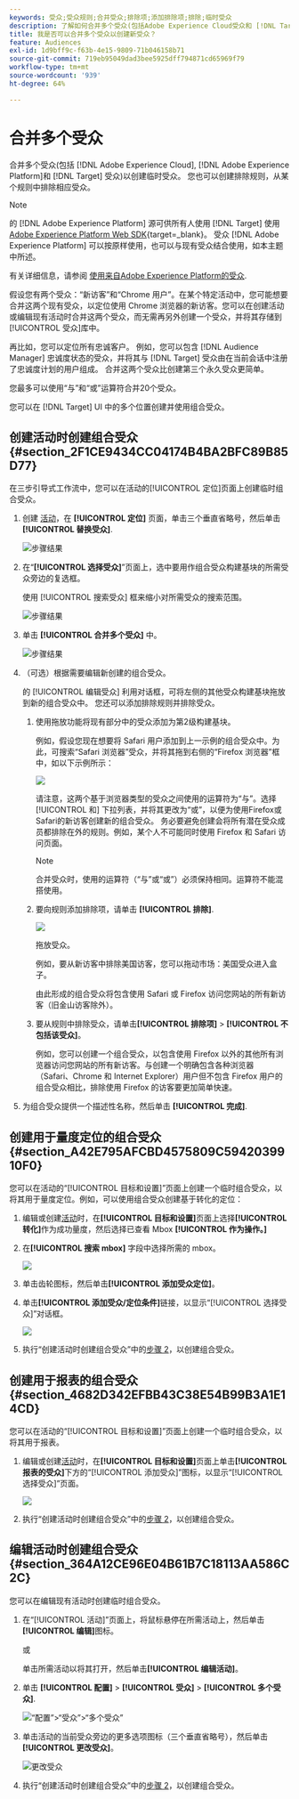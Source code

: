 ```yaml
---
keywords: 受众;受众规则;合并受众;排除项;添加排除项;排除;临时受众
description: 了解如何合并多个受众(包括Adobe Experience Cloud受众和 [!DNL Target] 受众)以创建临时受众。
title: 我是否可以合并多个受众以创建新受众？
feature: Audiences
exl-id: 1d9bff9c-f63b-4e15-9809-71b046158b71
source-git-commit: 719eb95049dad3bee5925dff794871cd65969f79
workflow-type: tm+mt
source-wordcount: '939'
ht-degree: 64%

---
```


# 合并多个受众

合并多个受众(包括 [!DNL Adobe Experience Cloud], [!DNL Adobe Experience Platform]和 [!DNL Target] 受众)以创建临时受众。 您也可以创建排除规则，从某个规则中排除相应受众。

>[!NOTE]
>
>的 [!DNL Adobe Experience Platform] 源可供所有人使用 [!DNL Target] 使用 [Adobe Experience Platform Web SDK](https://developer.adobe.com/target/implement/client-side/aep-web-sdk/){target=_blank}。 受众 [!DNL Adobe Experience Platform] 可以按原样使用，也可以与现有受众结合使用，如本主题中所述。
>
>有关详细信息，请参阅 [使用来自Adobe Experience Platform的受众](/help/main/c-target/c-audiences/audiences.md#aep).

假设您有两个受众：“新访客”和“Chrome 用户”。在某个特定活动中，您可能想要合并这两个现有受众，以定位使用 Chrome 浏览器的新访客。您可以在创建活动或编辑现有活动时合并这两个受众，而无需再另外创建一个受众，并将其存储到[!UICONTROL 受众]库中。

再比如，您可以定位所有忠诚客户。 例如，您可以包含 [!DNL Audience Manager] 忠诚度状态的受众，并将其与 [!DNL Target] 受众由在当前会话中注册了忠诚度计划的用户组成。 合并这两个受众比创建第三个永久受众更简单。

您最多可以使用“与”和“或”运算符合并20个受众。

您可以在 [!DNL Target] UI 中的多个位置创建并使用组合受众。

## 创建活动时创建组合受众 {#section_2F1CE9434CC04174B4BA2BFC89B85D77}

在三步引导式工作流中，您可以在活动的[!UICONTROL 定位]页面上创建临时组合受众。

1. 创建 [活动](/help/main/c-activities/activities.md#concept_D317A95A1AB54674BA7AB65C7985BA03)，在 **[!UICONTROL 定位]** 页面，单击三个垂直省略号，然后单击 **[!UICONTROL 替换受众]**.

   ![步骤结果](assets/edit_audience.png)

1. 在“**[!UICONTROL 选择受众]**”页面上，选中要用作组合受众构建基块的所需受众旁边的复选框。

   使用 [!UICONTROL 搜索受众] 框来缩小对所需受众的搜索范围。

   ![步骤结果](assets/combine_multiple_audiences1.png)

1. 单击 **[!UICONTROL 合并多个受众]** 中。

   ![步骤结果](assets/combine_multiple_audiences2.png)

1. （可选）根据需要编辑新创建的组合受众。

   的 [!UICONTROL 编辑受众] 利用对话框，可将左侧的其他受众构建基块拖放到新的组合受众中。 您还可以添加排除规则并排除受众。

   1. 使用拖放功能将现有部分中的受众添加为第2级构建基块。

      例如，假设您现在想要将 Safari 用户添加到上一示例的组合受众中。为此，可搜索“Safari 浏览器”受众，并将其拖到右侧的“Firefox 浏览器”框中，如以下示例所示：

      ![](assets/combine_multiple_audiences3.png)

      请注意，这两个基于浏览器类型的受众之间使用的运算符为“与”。选择 [!UICONTROL 和] 下拉列表，并将其更改为“或”，以便为使用Firefox或Safari的新访客创建新的组合受众。 务必要避免创建会将所有潜在受众成员都排除在外的规则。例如，某个人不可能同时使用 Firefox 和 Safari 访问页面。

      >[!NOTE]
      >
      >合并受众时，使用的运算符（“与”或“或”）必须保持相同。运算符不能混搭使用。

   1. 要向规则添加排除项，请单击 **[!UICONTROL 排除]**.

      ![](assets/combine_multiple_audiences3a.png)

      拖放受众。

      例如，要从新访客中排除美国访客，您可以拖动市场：美国受众进入盒子。

      由此形成的组合受众将包含使用 Safari 或 Firefox 访问您网站的所有新访客（旧金山访客除外）。

   1. 要从规则中排除受众，请单击&#x200B;**[!UICONTROL 排除项]** > **[!UICONTROL 不包括该受众]**。

      例如，您可以创建一个组合受众，以包含使用 Firefox 以外的其他所有浏览器访问您网站的所有新访客。与创建一个明确包含各种浏览器（Safari、Chrome 和 Internet Explorer）用户但不包含 Firefox 用户的组合受众相比，排除使用 Firefox 的访客要更加简单快速。

1. 为组合受众提供一个描述性名称，然后单击 **[!UICONTROL 完成]**.

## 创建用于量度定位的组合受众 {#section_A42E795AFCBD4575809C5942039910F0}

您可以在活动的“[!UICONTROL 目标和设置]”页面上创建一个临时组合受众，以将其用于量度定位。例如，可以使用组合受众创建基于转化的定位：

1. 编辑或创建[活动](/help/main/c-activities/activities.md#concept_D317A95A1AB54674BA7AB65C7985BA03)时，在&#x200B;**[!UICONTROL 目标和设置]**&#x200B;页面上选择&#x200B;**[!UICONTROL 转化]**&#x200B;作为成功量度，然后选择已查看 Mbox **[!UICONTROL 作为操作。]**
1. 在&#x200B;**[!UICONTROL 搜索 mbox]** 字段中选择所需的 mbox。

   ![](assets/combine_multiple_audiences4.png)

1. 单击齿轮图标，然后单击&#x200B;**[!UICONTROL 添加受众定位]**。
1. 单击&#x200B;**[!UICONTROL 添加受众/定位条件]**&#x200B;链接，以显示“[!UICONTROL 选择受众]”对话框。

   ![](assets/combine_multiple_audiences5.png)

1. 执行“创建活动时创建组合受众”中的[步骤 2](/help/main/c-target/combining-multiple-audiences.md#section_2F1CE9434CC04174B4BA2BFC89B85D77)，以创建组合受众。

## 创建用于报表的组合受众 {#section_4682D342EFBB43C38E54B99B3A1E14CD}

您可以在活动的“[!UICONTROL 目标和设置]”页面上创建一个临时组合受众，以将其用于报表。

1. 编辑或创建[活动](/help/main/c-activities/activities.md#concept_D317A95A1AB54674BA7AB65C7985BA03)时，在&#x200B;**[!UICONTROL 目标和设置]**&#x200B;页面上单击&#x200B;**[!UICONTROL 报表的受众]**&#x200B;下方的“[!UICONTROL 添加受众]”图标，以显示“[!UICONTROL 选择受众]”页面。

   ![](assets/combine_multiple_audiences6.png)

1. 执行“创建活动时创建组合受众”中的[步骤 2](/help/main/c-target/combining-multiple-audiences.md#section_2F1CE9434CC04174B4BA2BFC89B85D77)，以创建组合受众。

## 编辑活动时创建组合受众 {#section_364A12CE96E04B61B7C18113AA586C2C}

您可以在编辑现有活动时创建临时组合受众。

1. 在“[!UICONTROL 活动]”页面上，将鼠标悬停在所需活动上，然后单击&#x200B;**[!UICONTROL 编辑]**&#x200B;图标。

   或

   单击所需活动以将其打开，然后单击&#x200B;**[!UICONTROL 编辑活动]**。

1. 单击 **[!UICONTROL 配置]** > **[!UICONTROL 受众]** > **[!UICONTROL 多个受众]**.

   ![“配置”>“受众”>“多个受众”](assets/combine_multiple_audiences7.png)

1. 单击活动的当前受众旁边的更多选项图标（三个垂直省略号），然后单击&#x200B;**[!UICONTROL 更改受众]**。

   ![更改受众](assets/combine_multiple_audiences8.png)

1. 执行“创建活动时创建组合受众”中的[步骤 2](/help/main/c-target/combining-multiple-audiences.md#section_2F1CE9434CC04174B4BA2BFC89B85D77)，以创建组合受众。
